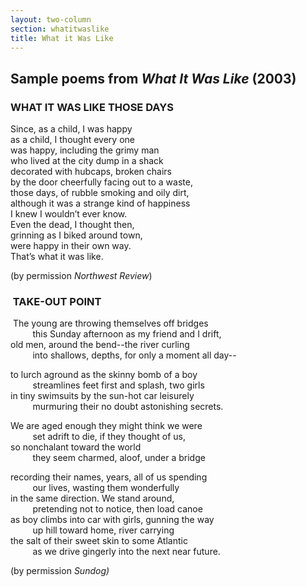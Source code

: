 ```yaml
---
layout: two-column
section: whatitwaslike
title: What it Was Like
---
```


<h2><strong>Sample  poems from <em>What It Was Like </em></strong>(2003)</h2>
<h3>WHAT  IT WAS LIKE THOSE DAYS</h3>
<p>Since,  as a child, I was happy<br />
    as a  child, I thought every one<br />
    was  happy, including the grimy man<br />
    who  lived at the city dump in a shack<br />
    decorated  with hubcaps, broken chairs<br />
    by  the door cheerfully facing out to a waste,<br />
    those  days, of rubble smoking and oily dirt,<br />
    although  it was a strange kind of happiness<br />
    I  knew I wouldn&rsquo;t ever know.<br />
    Even  the dead, I thought then,<br />
    grinning  as I biked around town,<br />
    were  happy in their own way.<br />
    That&rsquo;s  what it was like.</p>
<p>(by permission <em>Northwest Review</em>) </p>
<h3>&nbsp;TAKE-OUT  POINT</h3>
<p>&nbsp;The  young are throwing themselves off bridges<br />
&nbsp;&nbsp;&nbsp;&nbsp;&nbsp;&nbsp;&nbsp;&nbsp;  this Sunday afternoon as my friend and I drift, <br />
    old  men, around the bend--the river curling <br />
&nbsp;&nbsp;&nbsp;&nbsp;&nbsp;&nbsp;&nbsp;&nbsp;  into shallows, depths, for only a moment all day--</p>
<p>to  lurch aground as the skinny bomb of a boy<br />
&nbsp;&nbsp;&nbsp;&nbsp;&nbsp;&nbsp;&nbsp;&nbsp;  streamlines feet first and splash, two girls <br />
    in  tiny swimsuits by the sun-hot car leisurely<br />
&nbsp;&nbsp;&nbsp;&nbsp;&nbsp;&nbsp;&nbsp;&nbsp;  murmuring their no doubt astonishing secrets. </p>
<p>We  are aged enough they might think we were<br />
&nbsp;&nbsp;&nbsp;&nbsp;&nbsp;&nbsp;&nbsp;&nbsp;  set adrift to die, if they thought of us, <br />
    so  nonchalant toward the world<br />
&nbsp;&nbsp;&nbsp;&nbsp;&nbsp;&nbsp;&nbsp;&nbsp;  they seem charmed, aloof, under a bridge</p>
<p>recording  their names, years, all of us spending <br />
&nbsp;&nbsp;&nbsp;&nbsp;&nbsp;&nbsp;&nbsp;&nbsp;  our lives, wasting them wonderfully <br />
    in  the same direction. We stand around, <br />
&nbsp;&nbsp;&nbsp;&nbsp;&nbsp;&nbsp;&nbsp;&nbsp;  pretending not to notice, then load canoe<br />
    as  boy climbs into car with girls, gunning the way <br />
&nbsp;&nbsp;&nbsp;&nbsp;&nbsp;&nbsp;&nbsp;&nbsp;  up hill toward home, river carrying <br />
    the  salt of their sweet skin to some Atlantic<br />
&nbsp;&nbsp;&nbsp;&nbsp;&nbsp;&nbsp;&nbsp;&nbsp;  as we drive gingerly into the next near future. </p>
<p> (by  permission <em>Sundog) </em></p>
